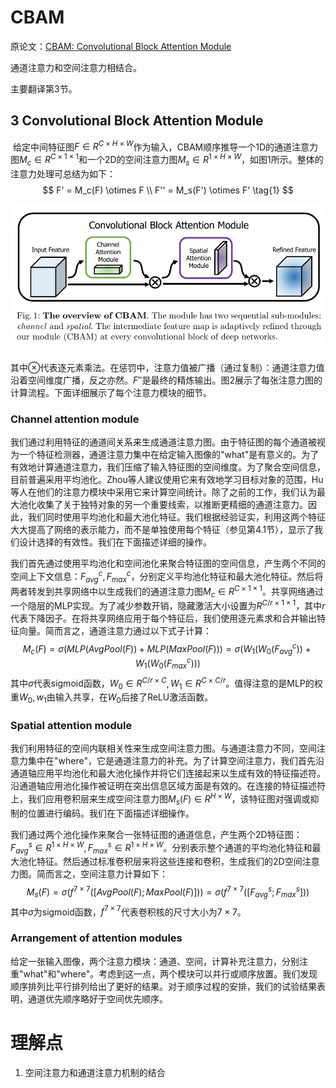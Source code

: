 # CBAM

原论文：[CBAM: Convolutional Block Attention Module](https://arxiv.org/abs/1807.06521)

通道注意力和空间注意力相结合。

主要翻译第3节。

## 3 Convolutional Block Attention Module

​		给定中间特征图$F \in R^{C \times H \times W}$作为输入，CBAM顺序推导一个1D的通道注意力图$M_c \in R^{C \times 1 \times 1}$和一个2D的空间注意力图$M_s \in R^{1 \times H \times W}$，如图1所示。整体的注意力处理可总结为如下：
$$
F' = M_c(F) \otimes F \\
F'' = M_s(F') \otimes F'  \tag{1}
$$


![image-20210903160832053](images/image-20210903160832053.png)

其中$\otimes$代表逐元素乘法。在惩罚中，注意力值被广播（通过复制）：通道注意力值沿着空间维度广播，反之亦然。$F''$是最终的精炼输出。图2展示了每张注意力图的计算流程。下面详细展示了每个注意力模块的细节。

### Channel attention module

​		我们通过利用特征的通道间关系来生成通道注意力图。由于特征图的每个通道被视为一个特征检测器，通道注意力集中在给定输入图像的"what"是有意义的。为了有效地计算通道注意力，我们压缩了输入特征图的空间维度。为了聚合空间信息，目前普遍采用平均池化。Zhou等人建议使用它来有效地学习目标对象的范围，Hu等人在他们的注意力模块中采用它来计算空间统计。除了之前的工作，我们认为最大池化收集了关于独特对象的另一个重要线索，以推断更精细的通道注意力。因此，我们同时使用平均池化和最大池化特征。我们根据经验证实，利用这两个特征大大提高了网络的表示能力，而不是单独使用每个特征（参见第4.1节），显示了我们设计选择的有效性。我们在下面描述详细的操作。

​		我们首先通过使用平均池化和空间池化来聚合特征图的空间信息，产生两个不同的空间上下文信息：$F_{avg}^c, F_{max}^c$，分别定义平均池化特征和最大池化特征。然后将两者转发到共享网络中以生成我们的通道注意力图$M_c \in R^{C \times 1 \times 1}$。共享网络通过一个隐层的MLP实现。为了减少参数开销，隐藏激活大小设置为$R^{C/r \times 1 \times 1}$，其中$r$代表下降因子。在将共享网络应用于每个特征后，我们使用逐元素求和合并输出特征向量。简而言之，通道注意力通过以下式子计算：
$$
M_c(F) = \sigma(MLP(AvgPool(F)) + MLP(MaxPool(F))) = \sigma(W_1(W_0(F_{avg}^c)) + W_1(W_0(F_{max}^c))) \tag{2}
$$
其中$\sigma$代表sigmoid函数，$W_0 \in R^{C/r \times C}, W_1 \in R^{C \times C/r}$。值得注意的是MLP的权重$W_0,w_1$由输入共享，在$W_0$后接了ReLU激活函数。

### Spatial attention module

​		我们利用特征的空间内联相关性来生成空间注意力图。与通道注意力不同，空间注意力集中在"where"，它是通道注意力的补充。为了计算空间注意力，我们首先沿通道轴应用平均池化和最大池化操作并将它们连接起来以生成有效的特征描述符。沿通道轴应用池化操作被证明在突出信息区域方面是有效的。在连接的特征描述符上，我们应用卷积层来生成空间注意力图$M_s(F) \in R^{H \times W}$，该特征图对强调或抑制的位置进行编码。我们在下面描述详细操作。

​		我们通过两个池化操作来聚合一张特征图的通道信息，产生两个2D特征图：$F_{avg}^s \in R^{1 \times H \times W}, F_{max}^s \in R^{1 \times H \times W}$。分别表示整个通道的平均池化特征和最大池化特征。然后通过标准卷积层来将这些连接和卷积，生成我们的2D空间注意力图。简而言之，空间注意力计算如下：
$$
M_s(F) = \sigma (f^{7 \times 7}([AvgPool(F); MaxPool(F)])) = \sigma(f^{7 \times 7}([F_{avg}^s; F_{max}^s])) \tag{3}
$$
其中$\sigma$为sigmoid函数，$f^{7 \times 7}$代表卷积核的尺寸大小为$7 \times 7$。

### Arrangement of attention modules

​		给定一张输入图像，两个注意力模块：通道、空间，计算补充注意力，分别注重"what"和"where"。考虑到这一点，两个模块可以并行或顺序放置。我们发现顺序排列比平行排列给出了更好的结果。对于顺序过程的安排，我们的试验结果表明，通道优先顺序略好于空间优先顺序。



# 理解点

1. 空间注意力和通道注意力机制的结合



